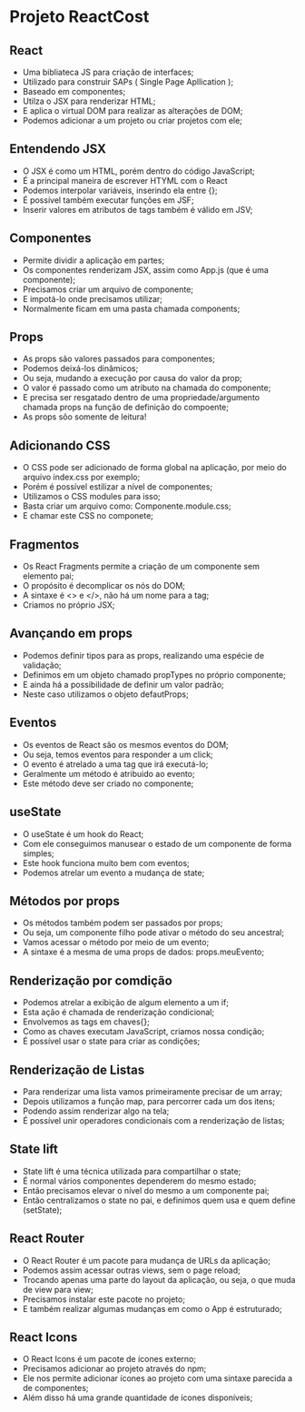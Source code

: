 # Projeto ReactCost

##  React

- Uma bibliateca JS para criação de interfaces;
- Utilizado para construir SAPs ( Single Page Apllication );
- Baseado em componentes;
- Utilza o JSX para renderizar HTML;
- E aplica o virtual DOM para realizar as alterações de DOM;
- Podemos adicionar a um projeto ou criar projetos com ele;

## Entendendo JSX
- O JSX é como um HTML, porém dentro do código JavaScript;
- É a principal maneira de escrever HTYML com o React
- Podemos interpolar variáveis, inserindo ela entre {};
- É possível também executar funções em JSF;
- Inserir valores em atributos de tags também é válido em JSV;

## Componentes
- Permite dividir a aplicação em partes;
- Os componentes renderizam JSX, assim como App.js (que é uma componente);
- Precisamos criar um arquivo de componente;
- E impotá-lo onde precisamos utilizar;
- Normalmente ficam em uma pasta chamada components;

## Props
- As props são valores passados para componentes;
- Podemos deixá-los dinâmicos;
- Ou seja, mudando a execução por causa do valor da prop;
- O valor é passado como um atributo na chamada do componente;
- E precisa ser resgatado dentro de uma propriedade/argumento chamada
props na função de definição do compoente;
- As props sõo somente de leitura!

## Adicionando CSS
- O CSS pode ser adicionado de forma global na aplicação, por meio do arquivo index.css por exemplo;
- Porém é possível estilizar a nível de componentes;
- Utilizamos o CSS modules para isso;
- Basta criar um arquivo como: Componente.module.css;
- E chamar este CSS no componete;

## Fragmentos
* Os React Fragments permite a criação de um componente sem elemento pai;
* O propósito é decomplicar os nós do DOM;
* A sintaxe é <> e </>, não há um nome para a tag;
* Criamos no próprio JSX;

## Avançando em props
- Podemos definir tipos para as props, realizando uma espécie de validação;
- Definimos em um objeto chamado propTypes no próprio componente;
- E ainda há a possibilidade de definir um valor padrão;
- Neste caso utilizamos o objeto defautProps;

## Eventos
* Os eventos de React são os mesmos eventos do DOM;
* Ou seja, temos eventos para responder a um click;
* O evento é atrelado a uma tag que irá executá-lo;
* Geralmente um método é atribuido ao evento;
* Este método deve ser criado no componente;

## useState
- O useState é um hook do React;
- Com ele conseguimos manusear o estado de um componente de forma simples;
- Este hook funciona muito bem com eventos;
- Podemos atrelar um evento a mudança de state;

## Métodos por props
* Os métodos também podem ser passados por props;
* Ou seja, um componente filho pode ativar o método do seu ancestral;
* Vamos acessar o método por meio de um evento;
* A sintaxe é a mesma de uma props de dados: props.meuEvento;

## Renderização por comdição
- Podemos atrelar a exibição de algum elemento a um if;
- Esta ação é chamada de renderização condicional;
- Envolvemos as tags em chaves{};
- Como as chaves executam JavaScript, criamos nossa condição;
- É possível usar o state para criar as condições;

## Renderização de Listas
* Para renderizar uma lista vamos primeiramente precisar de um array;
* Depois utilizamos a função map, para percorrer cada um dos itens;
* Podendo assim renderizar algo na tela;
* É possível unir operadores condicionais com a renderização de listas;

## State lift
- State lift é uma técnica utilizada para compartilhar o state;
- É normal vários componentes dependerem do mesmo estado;
- Então precisamos elevar o nível do mesmo a um componente pai;
- Então centralizamos o state no pai, e definimos quem usa e quem define (setState);

## React Router
* O React Router é um pacote para mudança de URLs da aplicação;
* Podemos assim acessar outras views, sem o page reload;
* Trocando apenas uma parte do layout da aplicação, ou seja, o que muda de view para view;
* Precisamos instalar este pacote no projeto;
* E também realizar algumas mudanças em  como o App é estruturado;

## React Icons
- O React Icons é um pacote de ícones externo;
- Precisamos adicionar ao projeto através do npm;
- Ele nos permite adicionar ícones ao projeto com uma sintaxe parecida a de componentes;
- Além disso há uma grande quantidade de ícones disponíveis;